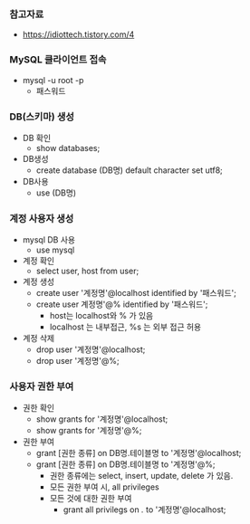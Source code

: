 ### 참고자료
- https://idiottech.tistory.com/4

### MySQL 클라이언트 접속
- mysql -u root -p
  - 패스워드

### DB(스키마) 생성
- DB 확인
  - show databases;
- DB생성
  - create database (DB명) default character set utf8;
- DB사용
  - use (DB명)

### 계정 사용자 생성
- mysql DB 사용
  - use mysql
- 계정 확인
  - select user, host from user;
- 계정 생성
  - create user '계정명'@localhost identified by '패스워드';
  - create user 계정명'@% identified by '패스워드';
    - host는 localhost와 % 가 있음
    - localhost 는 내부접근, %s 는 외부 접근 허용
- 계정 삭제
  - drop user '계정명'@localhost;
  - drop user '계정명'@%;

### 사용자 권한 부여
  - 권한 확인
    - show grants for '계정명'@localhost;
    - show grants for '계정명'@%;
  - 권한 부여
    - grant [권한 종류] on DB명.테이블명 to '계정명'@localhost;
    - grant [권한 종류] on DB명.테이블명 to '계정명'@%;
      - 권한 종류에는 select, insert, update, delete 가 있음.
      - 모든 권한 부여 시, all privileges
      - 모든 것에 대한 권한 부여
        - grant all privilegs on *.* to '계정명'@localhost;
